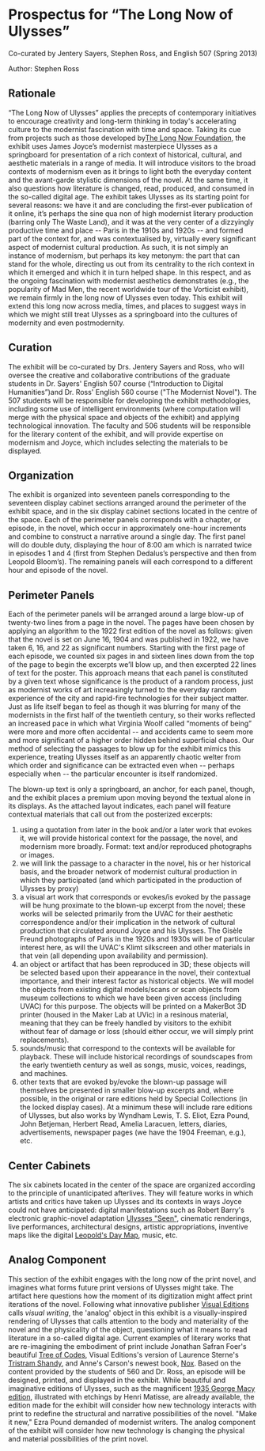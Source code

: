 # Prospectus for “The Long Now of Ulysses”

Co-curated by Jentery Sayers, Stephen Ross, and English 507 (Spring 2013)

Author: Stephen Ross 

## Rationale

“The Long Now of Ulysses” applies the precepts of contemporary initiatives to encourage creativity and long-term thinking in today's accelerating culture to the modernist fascination with time and space. Taking its cue from projects such as those developed by[The Long Now Foundation](http://longnow.org/about/), the exhibit uses James Joyce’s modernist masterpiece Ulysses as a springboard for presentation of a rich context of historical, cultural, and aesthetic materials in a range of media. It will introduce visitors to the broad contexts of modernism even as it brings to light both the everyday content and the avant-garde stylistic dimensions of the novel. At the same time, it also questions how literature is changed, read, produced, and consumed in the so-called digital age. The exhibit takes Ulysses as its starting point for several reasons: we have it and are concluding the first-ever publication of it online, it’s perhaps the sine qua non of high modernist literary production (barring only The Waste Land), and it was at the very center of a dizzyingly productive time and place -- Paris in the 1910s and 1920s -- and formed part of the context for, and was contextualised by, virtually every significant aspect of modernist cultural production. As such, it is not simply an instance of modernism, but perhaps its key metonym: the part that can stand for the whole, directing us out from its centrality to the rich context in which it emerged and which it in turn helped shape. In this respect, and as the ongoing fascination with modernist aesthetics demonstrates (e.g., the popularity of Mad Men, the recent worldwide tour of the Vorticist exhibit), we remain firmly in the long now of Ulysses even today. This exhibit will extend this long now across media, times, and places to suggest ways in which we might still treat Ulysses as a springboard into the cultures of modernity and even postmodernity. 

## Curation

The exhibit will be co-curated by Drs. Jentery Sayers and Ross, who will oversee the creative and collaborative contributions of the graduate students in Dr. Sayers' English 507 course (“Introduction to Digital Humanities”)and Dr. Ross' English 560 course ("The Modernist Novel"). The 507 students will be responsible for developing the exhibit methodologies, including some use of intelligent environments (where computation will merge with the physical space and objects of the exhibit) and applying technological innovation. The faculty and 506 students will be responsible for the literary content of the exhibit, and will provide expertise on modernism and Joyce, which includes selecting the materials to be displayed. 

## Organization

The exhibit is organized into seventeen panels corresponding to the seventeen display cabinet sections arranged around the perimeter of the exhibit space, and in the six display cabinet sections located in the centre of the space. Each of the perimeter panels corresponds with a chapter, or episode, in the novel, which occur in approximately one-hour increments and combine to construct a narrative around a single day. The first panel will do double duty, displaying the hour of 8:00 am which is narrated twice in episodes 1 and 4 (first from Stephen Dedalus’s perspective and then from Leopold Bloom’s). The remaining panels will each correspond to a different hour and episode of the novel. 

## Perimeter Panels 

Each of the perimeter panels will be arranged around a large blow-up of twenty-two lines from a page in the novel. The pages have been chosen by applying an algorithm to the 1922 first edition of the novel as follows: given that the novel is set on June 16, 1904 and was published in 1922, we have taken 6, 16, and 22 as significant numbers. Starting with the first page of each episode, we counted six pages in and sixteen lines down from the top of the page to begin the excerpts we’ll blow up, and then excerpted 22 lines of text for the poster. This approach means that each panel is constituted by a given text whose significance is the product of a random process, just as modernist works of art increasingly turned to the everyday random experience of the city and rapid-fire technologies for their subject matter. Just as life itself began to feel as though it was blurring for many of the modernists in the first half of the twentieth century, so their works reflected an increased pace in which what Virginia Woolf called “moments of being” were more and more often accidental -- and accidents came to seem more and more significant of a higher order hidden behind superficial chaos. Our method of selecting the passages to blow up for the exhibit mimics this experience, treating Ulysses itself as an apparently chaotic welter from which order and significance can be extracted even when -- perhaps especially when -- the particular encounter is itself randomized. 

The blown-up text is only a springboard, an anchor, for each panel, though, and the exhibit places a premium upon moving beyond the textual alone in its displays. As the attached layout indicates, each panel will feature contextual materials that call out from the posterized excerpts: 

1. using a quotation from later in the book and/or a later work that evokes it, we will provide historical context for the passage, the novel, and modernism more broadly. Format: text and/or reproduced photographs or images. 
2. we will link the passage to a character in the novel, his or her historical basis, and the broader network of modernist cultural production in which they participated (and which participated in the production of Ulysses by proxy)
3. a visual art work that corresponds or evokes/is evoked by the passage will be hung proximate to the blown-up excerpt from the novel; these works will be selected primarily from the UVAC for their aesthetic correspondence and/or their implication in the network of cultural production that circulated around Joyce and his Ulysses. The Gisèle Freund photographs of Paris in the 1920s and 1930s will be of particular interest here, as will the UVAC's Klimt silkscreen and other materials in that vein (all depending upon availability and permission).  
4. an object or artifact that has been reproduced in 3D; these objects will be selected based upon their appearance in the novel, their contextual importance, and their interest factor as historical objects. We will model the objects from existing digital models/scans or scan objects from museum collections to which we have been given access (including UVAC) for this purpose. The objects will be printed on a MakerBot 3D printer (housed in the Maker Lab at UVic) in a resinous material, meaning that they can be freely handled by visitors to the exhibit without fear of damage or loss (should either occur, we will simply print replacements).  
5. sounds/music that correspond to the contexts will be available for playback. These will include historical recordings of soundscapes from the early twentieth century as well as songs, music, voices, readings, and machines. 
6. other texts that are evoked by/evoke the blown-up passage will themselves be presented in smaller blow-up excerpts and, where possible, in the original or rare editions held by Special Collections (in the locked display cases). At a minimum these will include rare editions of Ulysses, but also works by Wyndham Lewis, T. S. Eliot, Ezra Pound, John Betjeman, Herbert Read, Amelia Laracuen, letters, diaries, advertisements, newspaper pages (we have the 1904 Freeman, e.g.), etc.  

## Center Cabinets

The six cabinets located in the center of the space are organized according to the principle of unanticipated afterlives. They will feature works in which artists and critics have taken up Ulysses and its contexts in ways Joyce could not have anticipated: digital manifestations such as Robert Barry's electronic graphic-novel adaptation [Ulysses "Seen"](http://www.ulyssesseen.com/home.html), cinematic renderings, live performances, architectural designs, artistic appropriations, inventive maps like the digital [Leopold's Day Map](http://leopoldsday.com/), music, etc. 

## Analog Component

This section of the exhibit engages with the long now of the print novel, and imagines what forms future print versions of Ulysses might take. The artifact here questions how the moment of its digitization might affect print iterations of the novel. Following what innovative publisher [Visual Editions](http://www.visual-editions.com/) calls *visual writing*, the 'analog' object in this exhibit is a visually-inspired rendering of Ulysses that calls attention to the body and materiality of the novel and the physicality of the object, questioning what it means to read literature in a so-called digital age. Current examples of literary works that are re-imagining the embodiment of print include Jonathan Safran Foer's beautiful [Tree of Codes](http://www.visual-editions.com/our-books/tree-of-codes), Visual Editions's version of Laurence Sterne's [Tristram Shandy](http://www.visual-editions.com/our-books/tristram-shandy), and Anne's Carson's newest book, [Nox](http://jacket2.org/reviews/careful-assemblage). Based on the content provided by the students of 560 and Dr. Ross, an episode will be designed, printed, and displayed in the exhibit. While beautiful and imaginative editions of Ulysses, such as the magnificent [1935 George Macy edition](http://www.brainpickings.org/index.php/2012/06/19/matisse-ulysses-1935/), illustrated with etchings by Henri Matisse, are already available, the edition made for the exhibit will consider how new technology interacts with print to redefine the structural and narrative possibilities of the novel. "Make it new," Ezra Pound demanded of modernist writers. The analog component of the exhibit will consider how new technology is changing the physical and material possibilities of the print novel.
